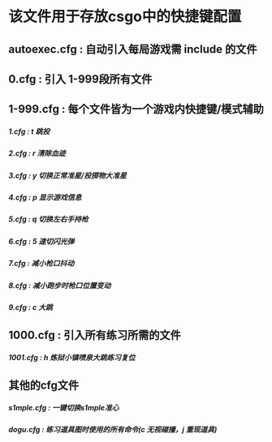 # 该文件用于存放csgo中的快捷键配置

##  autoexec.cfg      : 自动引入每局游戏需 include 的文件 

##  0.cfg             : 引入 1-999段所有文件

##  1-999.cfg         : 每个文件皆为一个游戏内快捷键/模式辅助
#####       1.cfg      : t 跳投
#####       2.cfg      : r 清除血迹
#####       3.cfg      : y 切换正常准星/投掷物大准星
#####       4.cfg      : p 显示游戏信息
#####       5.cfg      : q 切换左右手持枪
#####       6.cfg      : 5 速切闪光弹
#####       7.cfg      : 减小枪口抖动
#####       8.cfg      : 减小跑步时枪口位置变动
#####       9.cfg      : c 大跳

##  1000.cfg          : 引入所有练习所需的文件 
#####       1001.cfg  : h 炼狱小镇喷泉大跳练习复位

## 其他的cfg文件
#####       s1mple.cfg : 一键切换s1mple准心
#####       dogu.cfg   : 练习道具图时使用的所有命令(c 无视碰撞，j 重现道具)
